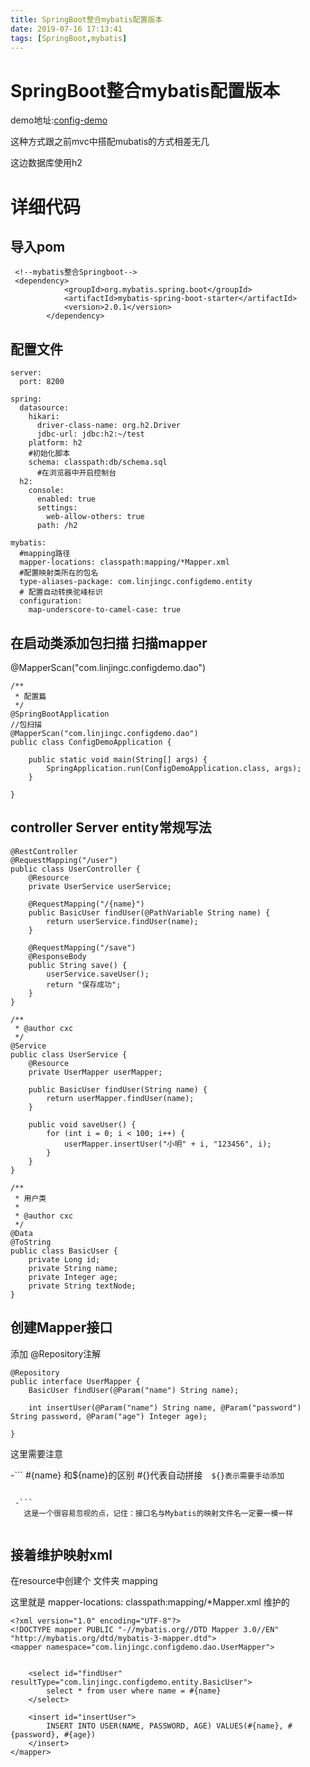 ```yaml
---
title: SpringBoot整合mybatis配置版本
date: 2019-07-16 17:13:41
tags: [SpringBoot,mybatis]
---
```


# SpringBoot整合mybatis配置版本

demo地址:[config-demo](https://github.com/AsummerCat/mybatis-demo/tree/master/config-demo)

这种方式跟之前mvc中搭配mubatis的方式相差无几

这边数据库使用h2

# 详细代码

## 导入pom

```
 <!--mybatis整合Springboot-->
 <dependency>
            <groupId>org.mybatis.spring.boot</groupId>
            <artifactId>mybatis-spring-boot-starter</artifactId>
            <version>2.0.1</version>
        </dependency>
```

<!--more-->

## 配置文件

```
server:
  port: 8200

spring:
  datasource:
    hikari:
      driver-class-name: org.h2.Driver
      jdbc-url: jdbc:h2:~/test
    platform: h2
    #初始化脚本
    schema: classpath:db/schema.sql
      #在浏览器中开启控制台
  h2:
    console:
      enabled: true
      settings:
        web-allow-others: true
      path: /h2

mybatis:
  #mapping路径
  mapper-locations: classpath:mapping/*Mapper.xml
  #配置映射类所在的包名
  type-aliases-package: com.linjingc.configdemo.entity
  # 配置自动转换驼峰标识
  configuration:
    map-underscore-to-camel-case: true

```

## 在启动类添加包扫描 扫描mapper

@MapperScan("com.linjingc.configdemo.dao")

```
/**
 * 配置篇
 */
@SpringBootApplication
//包扫描
@MapperScan("com.linjingc.configdemo.dao")
public class ConfigDemoApplication {

    public static void main(String[] args) {
        SpringApplication.run(ConfigDemoApplication.class, args);
    }

}
```

## controller Server  entity常规写法

```
@RestController
@RequestMapping("/user")
public class UserController {
    @Resource
    private UserService userService;

    @RequestMapping("/{name}")
    public BasicUser findUser(@PathVariable String name) {
        return userService.findUser(name);
    }

    @RequestMapping("/save")
    @ResponseBody
    public String save() {
        userService.saveUser();
        return "保存成功";
    }
}
```

```
/**
 * @author cxc
 */
@Service
public class UserService {
    @Resource
    private UserMapper userMapper;

    public BasicUser findUser(String name) {
        return userMapper.findUser(name);
    }

    public void saveUser() {
        for (int i = 0; i < 100; i++) {
            userMapper.insertUser("小明" + i, "123456", i);
        }
    }
}
```

```
/**
 * 用户类
 *
 * @author cxc
 */
@Data
@ToString
public class BasicUser {
    private Long id;
    private String name;
    private Integer age;
    private String textNode;
}

```

## 创建Mapper接口

添加 @Repository注解

```
@Repository
public interface UserMapper {
    BasicUser findUser(@Param("name") String name);

    int insertUser(@Param("name") String name, @Param("password") String password, @Param("age") Integer age);

}
```

这里需要注意

-```
  #{name} 和${name}的区别    #{}代表自动拼接``  ${}表示需要手动添加``
 ```

  -```
    这是一个很容易忽视的点，记住：接口名与Mybatis的映射文件名一定要一模一样
    
```

## 接着维护映射xml

在resource中创建个 文件夹 mapping 

这里就是 mapper-locations: classpath:mapping/*Mapper.xml 维护的

```
<?xml version="1.0" encoding="UTF-8"?>
<!DOCTYPE mapper PUBLIC "-//mybatis.org//DTD Mapper 3.0//EN" "http://mybatis.org/dtd/mybatis-3-mapper.dtd">
<mapper namespace="com.linjingc.configdemo.dao.UserMapper">


    <select id="findUser" resultType="com.linjingc.configdemo.entity.BasicUser">
        select * from user where name = #{name}
    </select>

    <insert id="insertUser">
        INSERT INTO USER(NAME, PASSWORD, AGE) VALUES(#{name}, #{password}, #{age})
    </insert>
</mapper>

```



